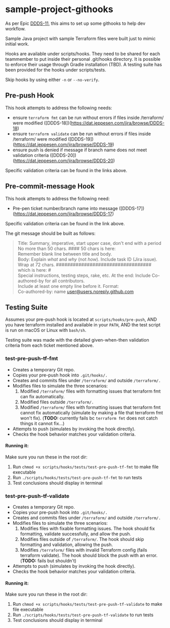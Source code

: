 # sample-project-githooks
As per Epic [DDDS-11](https://dat.jeppesen.com/jira/browse/DDDS-11), this aims to set up some githooks to help dev workflow.

Sample Java project with sample Terraform files were built just to mimic initial work. 

Hooks are available under scripts/hooks. They need to be shared for each teammember to put inside their personal .git/hooks directory. It is possible to enforce their usage through Gradle installation (TBD). A testing suite has been provided for the hooks under scripts/tests.

Skip hooks by using either `-n` or `--no-verify`.


## Pre-push Hook

This hook attempts to address the following needs:

- ensure `terraform fmt` can be run without errors if files inside /terraform/ were modified ([DDDS-18])(https://dat.jeppesen.com/jira/browse/DDDS-18)
- ensure `terraform validate` can be run without errors if files inside /terraform/ were modified ([DDDS-19])(https://dat.jeppesen.com/jira/browse/DDDS-19)
- ensure push is denied if message if branch name does not meet validation criteria ([DDDS-20])(https://dat.jeppesen.com/jira/browse/DDDS-20)

Specific validation criteria can be found in the links above.

## Pre-commit-message Hook

This hook attempts to address the following need:
- Pre-pen ticket number/branch name into message ([DDDS-17])(https://dat.jeppesen.com/jira/browse/DDDS-17)

Specific validation criteria can be found in the link above.

The git message should be built as follows:

>    Title: Summary, imperative, start upper case, don't end with a period 
>    No more than 50 chars. #### 50 chars is here:  
>    Remember blank line between title and body.  
>    Body: Explain *what* and *why* (not *how*). Include task ID (Jira issue).  
>    Wrap at 72 chars. ################################## which is here:  #  
>    Special instructions, testing steps, rake, etc. 
>    At the end: Include Co-authored-by for all contributors.  
>    Include at least one empty line before it. Format:  
>    Co-authored-by: name <user@users.noreply.github.com>  


## Testing Suite

Assumes your pre-push hook is located at `scripts/hooks/pre-push`, AND you have terraform installed and available in your `PATH`, AND the test script is run on macOS or Linux with `bash/sh`.

Testing suite was made with the detailed given-when-then validation criteria from each ticket mentioned above.

### test-pre-push-tf-fmt

- Creates a temporary Git repo.
- Copies your pre-push hook into `.git/hooks/.`
- Creates and commits files under `/terraform/` and outside `/terraform/.`
- Modifies files to simulate the three scenarios:
    1. Modified `/terraform/` files with formatting issues that terraform fmt can fix automatically.
    2. Modified files outside `/terraform/.`
    3. Modified `/terraform/` files with formatting issues that terraform fmt cannot fix automatically (simulate by making a file that terraform fmt won't fix). (**TODO:** currently fails bc `terraform fmt` does not catch things it cannot fix...)
- Attempts to push (simulates by invoking the hook directly).
- Checks the hook behavior matches your validation criteria.

#### Running it:
Make sure you run these in the root dir:
1. Run `chmod +x scripts/hooks/tests/test-pre-push-tf-fmt` to make file executable
2. Run `./scripts/hooks/tests/test-pre-push-tf-fmt` to run tests
3. Test conclusions should display in terminal

### test-pre-push-tf-validate

- Creates a temporary Git repo.
- Copies your pre-push hook into `.git/hooks/.`
- Creates and commits files under `/terraform/` and outside `/terraform/.`
- Modifies files to simulate the three scenarios:
    1. Modifies files with fixable formatting issues. The hook should fix formatting, validate successfully, and allow the push.
    2. Modifies files outside of `/terraform/`. The hook should skip formatting and validation, allowing the push.
    3. Modifies `/terraform/` files with invalid Terraform config (fails terraform validate). The hook should block the push with an error. (**TODO:** fails but shouldn't)
- Attempts to push (simulates by invoking the hook directly).
- Checks the hook behavior matches your validation criteria.

#### Running it:
Make sure you run these in the root dir:
1. Run `chmod +x scripts/hooks/tests/test-pre-push-tf-validate` to make file executable
2. Run `./scripts/hooks/tests/test-pre-push-tf-validate` to run tests
3. Test conclusions should display in terminal